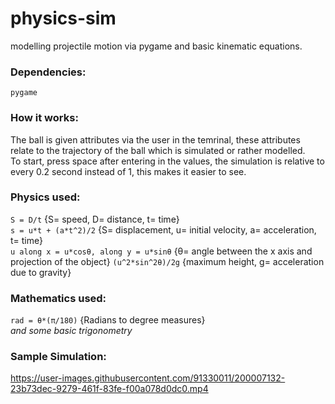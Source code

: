 # physics-sim
modelling projectile motion via pygame and basic kinematic equations.

### Dependencies: 
``pygame``

### How it works:
The ball is given attributes via the user in the temrinal, these attributes relate to the trajectory of the ball which is simulated or rather modelled.  
To start, press space after entering in the values, the simulation is relative to every 0.2 second instead of 1, this makes it easier to see. 

### Physics used:
``S = D/t`` {S= speed, D= distance, t= time}  
``s = u*t + (a*t^2)/2`` {S= displacement, u= initial velocity, a= acceleration, t= time}  
``u along x = u*cosθ, along y = u*sinθ`` {θ= angle between the x axis and projection of the object}
``(u^2*sin^2θ)/2g`` {maximum height, g= acceleration due to gravity}

### Mathematics used: 
``rad = θ*(π/180)`` {Radians to degree measures}   
*and some basic trigonometry*

### Sample Simulation:
https://user-images.githubusercontent.com/91330011/200007132-23b73dec-9279-461f-83fe-f00a078d0dc0.mp4


